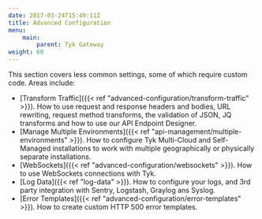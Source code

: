 ```yaml
---
date: 2017-03-24T15:49:11Z
title: Advanced Configuration
menu:
    main:
        parent: Tyk Gateway
weight: 60
---
```


This section covers less common settings, some of which require custom code. Areas include:

* [Transform Traffic]({{< ref "advanced-configuration/transform-traffic" >}}). How to use request and response headers and bodies, URL rewriting, request method transforms, the validation of JSON, JQ transforms and how to use our API Endpoint Designer.
* [Manage Multiple Environments]({{< ref "api-management/multiple-environments" >}}). How to configure Tyk Multi-Cloud and Self-Managed installations to work with multiple geographically or physically separate installations.
* [WebSockets]({{< ref "advanced-configuration/websockets" >}}). How to use WebSockets connections with Tyk.
* [Log Data]({{< ref "log-data" >}}). How to configure your logs, and 3rd party integration with Sentry, Logstash, Graylog ans Syslog.
* [Error Templates]({{< ref "advanced-configuration/error-templates" >}}). How to create custom HTTP 500 error templates. 
